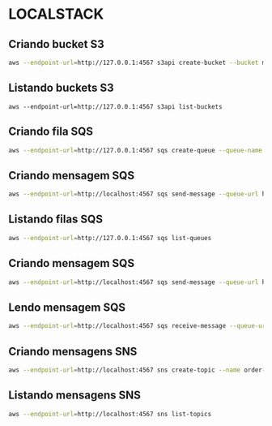 # LOCALSTACK

## Criando bucket S3
```sh
aws --endpoint-url=http://127.0.0.1:4567 s3api create-bucket --bucket mybucket 
```

## Listando buckets S3
```
aws --endpoint-url=http://127.0.0.1:4567 s3api list-buckets
```

## Criando fila SQS
```sh
aws --endpoint-url=http://127.0.0.1:4567 sqs create-queue --queue-name sample-queue --region eu-central-1 --profile default --output table | cat
```
## Criando mensagem SQS
```sh
aws --endpoint-url=http://localhost:4567 sqs send-message --queue-url http://localhost:4567/sample-queue --message-body 'example'
```

## Listando filas SQS
```sh
aws --endpoint-url=http://127.0.0.1:4567 sqs list-queues
```

## Criando mensagem SQS
```sh
aws --endpoint-url=http://localhost:4567 sqs send-message --queue-url http://localhost:4567/sample-queue --message-body 'example'
```

## Lendo mensagem SQS
```sh
aws --endpoint-url=http://localhost:4567 sqs receive-message --queue-url http://localhost:4567/000000000000/sample-queue
```

## Criando mensagens SNS
```sh
aws --endpoint-url=http://localhost:4567 sns create-topic --name order-creation-events --region eu-central-1 --profile default --output table | cat
```

## Listando mensagens SNS
```sh
aws --endpoint-url=http://localhost:4567 sns list-topics
```
